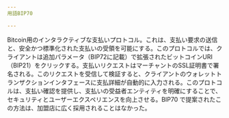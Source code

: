 ```yaml
---
用語BIP70

---
```

Bitcoin用のインタラクティブな支払いプロトコル。これは、支払い要求の送信と、安全かつ標準化された支払いの受領を可能にする。このプロトコルでは、クライアントは追加パラメータ（BIP72に記載）で拡張されたビットコインURI（BIP21）をクリックする。支払いリクエストはマーチャントのSSL証明書で署名される。このリクエストを受信して検証すると、クライアントのウォレットトランザクションインタフェースに支払詳細が自動的に入力される。このプロトコルは、支払い確認を提供し、支払いの受益者エンティティを明確にすることで、セキュリティとユーザーエクスペリエンスを向上させる。BIP70 で提案されたこの方法は、加盟店に広く採用されることはなかった。